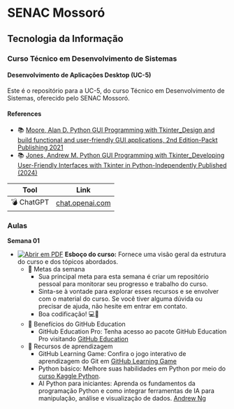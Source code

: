 # SENAC Mossoró
## Tecnologia da Informação
### Curso Técnico em Desenvolvimento de Sistemas 
#### Desenvolvimento de Aplicações Desktop (UC-5)

Este é o repositório para a UC-5, do curso Técnico em Desenvolvimento de Sistemas, oferecido pelo SENAC Mossoró.

#### References

- :books: [Moore, Alan D. Python GUI Programming with Tkinter_Design and build functional and user-friendly GUI applications, 2nd Edition-Packt Publishing 2021](https://tinyurl.com/yfzej4ec)
- :books: [Jones, Andrew  M. Python GUI Programming with Tkinter_Developing User-Friendly Interfaces with Tkinter in Python-Independently Published (2024)]()

| Tool | Link |
|------|------|
| :bomb: ChatGPT | [chat.openai.com](https://chat.openai.com/chat) |


### Aulas

**Semana 01**
- [![Abrir em PDF](https://img.shields.io/badge/-PDF-EC1C24?style=flat-square&logo=adobeacrobatreader)](link) **Esboço do curso:** Fornece uma visão geral da estrutura do curso e dos tópicos abordados.
  - 🎯 Metas da semana
    - Sua principal meta para esta semana é criar um repositório pessoal para monitorar seu progresso e trabalho do curso.
    - Sinta-se à vontade para explorar esses recursos e se envolver com o material do curso. Se você tiver alguma dúvida ou precisar de ajuda, não hesite em entrar em contato.
    - Boa codificação! 💻🚀
  - 🎉 Benefícios do GitHub Education
      - GitHub Education Pro: Tenha acesso ao pacote GitHub Education Pro visitando [GitHub Education](https://education.github.com/pack)
  - 📖 Recursos de aprendizagem
      - GitHub Learning Game: Confira o jogo interativo de aprendizagem do Git em [GitHub Learning Game](https://learngitbranching.js.org/)
      - Python básico: Melhore suas habilidades em Python por meio do [curso Kaggle Python](https://www.kaggle.com/learn/python).
      - AI Python para iniciantes: Aprenda os fundamentos da programação Python e como integrar ferramentas de IA para manipulação, análise e visualização de dados. [Andrew Ng](https://www.deeplearning.ai/short-courses/ai-python-for-beginners/)

